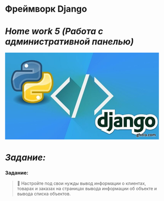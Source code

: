 # <b>Фреймворк Django
# <i>Home work 5</b> (Работа с административной панелью)</i>

![django.jpg](django.jpg)

# <i>Задание:</i>
### <b>Задание:</b>
 
>📌 Настройте под свои нужды вывод информации о клиентах,
товарах и заказах на страницах вывода информации об
объекте и вывода списка объектов.